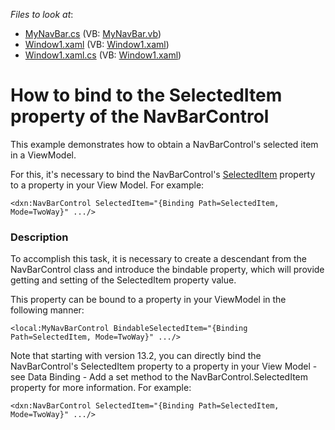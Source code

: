 <!-- default file list -->
*Files to look at*:

* [MyNavBar.cs](./CS/MyNavBar.cs) (VB: [MyNavBar.vb](./VB/MyNavBar.vb))
* [Window1.xaml](./CS/Window1.xaml) (VB: [Window1.xaml](./VB/Window1.xaml))
* [Window1.xaml.cs](./CS/Window1.xaml.cs) (VB: [Window1.xaml](./VB/Window1.xaml))
<!-- default file list end -->
# How to bind to the SelectedItem property of the NavBarControl


<p>This example demonstrates how to obtain a NavBarControl's selected item in a ViewModel.</p><p>For this, it's necessary to bind the NavBarControl's <a href="http://documentation.devexpress.com/#WPF/DevExpressXpfNavBarNavBarControl_SelectedItemtopic"><u>SelectedItem</u></a> property to a property in your View Model. For example:<br />


```xaml
<dxn:NavBarControl SelectedItem="{Binding Path=SelectedItem, Mode=TwoWay}" .../>
```

 </p>


<h3>Description</h3>

<p>To accomplish this task, it is necessary to create a descendant from the NavBarControl class and introduce the bindable property, which will provide getting and setting of the SelectedItem property value.</p><p>This property can be bound to a property in your ViewModel in the following manner:</p><code lang='xaml'>&lt;local:MyNavBarControl BindableSelectedItem="{Binding Path=SelectedItem, Mode=TwoWay}" .../&gt;  
</code><p> </p><p>Note that starting with version 13.2, you can directly bind the NavBarControl&#39;s SelectedItem property to a property in your View Model - see <a data-ticket="S33903">Data Binding - Add a set method to the NavBarControl.SelectedItem property</a> for more information. For example:</p><code lang='xaml'>&lt;dxn:NavBarControl SelectedItem="{Binding Path=SelectedItem, Mode=TwoWay}" .../&gt; </code><p> </p>

<br/>


